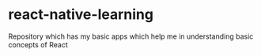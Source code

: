 # react-native-learning
Repository which has my basic apps which help me in understanding basic concepts of React
